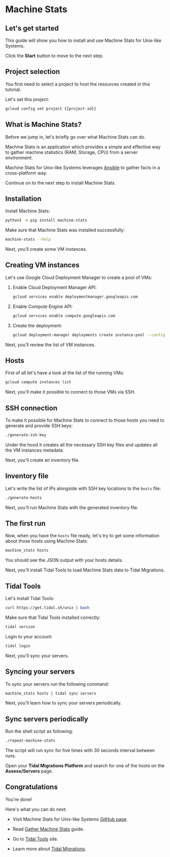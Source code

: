 # Machine Stats

## Let's get started

This guide will show you how to install and use Machine Stats for Unix-like
Systems.

Click the **Start** button to move to the next step.

## Project selection

You first need to select a project to host the resources created in this tutorial.

<walkthrough-project-setup></walkthrough-project-setup>

Let's set this project:

```bash
gcloud config set project {{project-id}}
```

## What is Machine Stats?

Before we jump in, let's briefly go over what Machine Stats can do.

Machine Stats is an application which provides a simple and effective way to
gather machine statistics (RAM, Storage, CPU) from a server environment.

Machine Stats for Unix-like Systems leverages
[Ansible](https://www.ansible.com/) to gather facts in a cross-platform way.

Continue on to the next step to install Machine Stats.

## Installation

Install Machine Stats:

```bash
python3 -m pip install machine-stats
```

Make sure that Machine Stats was installed successfully:

```bash
machine-stats --help
```

Next, you’ll create some VM instances.

## Creating VM instances

Let's use Google Cloud Deployment Manager to create a pool of VMs:

1.  Enable Cloud Deployment Manager API:
    ```bash
    gcloud services enable deploymentmanager.googleapis.com
    ```
2.  Enable Compute Engine API:
    ```bash
    gcloud services enable compute.googleapis.com
    ```
3.  Create the deployment:
    ```bash
    gcloud deployment-manager deployments create instance-pool --config deployment/instance-pool.yaml
    ```

Next, you’ll review the list of VM instances.

## Hosts

First of all let's have a look at the list of the running VMs:

```bash
gcloud compute instances list
```

Next, you'll make it possible to connect to those VMs via SSH.

## SSH connection

To make it possible for Machine Stats to connect to those hosts you need to
generate and provide SSH keys:

```bash
./generate-ssh-key
```

Under the hood it creates all the necessary SSH key files and updates all the VM
instances metadata.

Next, you'll create an inventory file.

## Inventory file

Let's write the list of IPs alongside with SSH key locations to the
`hosts` file:

```bash
./generate-hosts
```

Next, you'll run Machine Stats with the generated inventory file.

## The first run

Now, when you have the `hosts` file ready, let's try to get some information
about those hosts using Machine Stats:

```bash
machine_stats hosts
```

You should see the JSON output with your hosts details.

Next, you'll install Tidal Tools to load Machine Stats data to Tidal Migrations.

## Tidal Tools

Let's install Tidal Tools:

```bash
curl https://get.tidal.sh/unix | bash 
```

Make sure that Tidal Tools installed correctly:

```bash
tidal version
```

Login to your account:

```bash
tidal login
```

Next, you'll sync your servers.

## Syncing your servers

To sync your servers run the following command:

```bash
machine_stats hosts | tidal sync servers
```

Next, you'll learn how to sync your servers periodically.

## Sync servers periodically

Run the shell script as following:

```bash
./repeat-machine-stats
```

The script will run sync for five times with 30 seconds interval between runs.

Open your **Tidal Migrations Platform** and search for one of the hosts on the
**Assess/Servers** page.

## Congratulations

<walkthrough-conclusion-trophy></walkthrough-conclusion-trophy> 

You're done!

Here's what you can do next:

* Visit Machine Stats for Unix-like Systems [GitHub page][machine-stats-github].

* Read [Gather Machine Stats][machine-stats-guide] guide.

* Go to [Tidal Tools][tidal-tools] site.

* Learn more about [Tidal Migrations][tidal-migrations].

[machine-stats-github]: https://github.com/tidalmigrations/machine_stats/tree/master/unix
[machine-stats-guide]: https://guides.tidalmg.com/machine_stats.html
[tidal-tools]: https://get.tidal.sh
[tidal-migrations]: https://tidalmigrations.com
